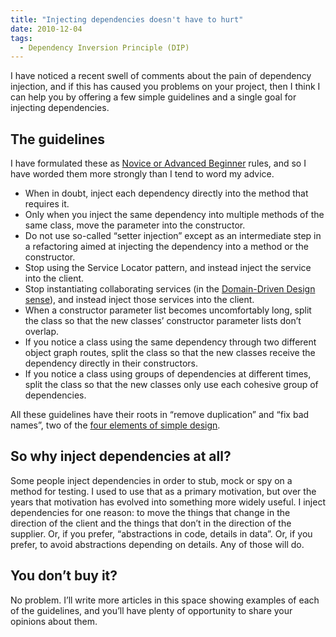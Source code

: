 ```yaml
---
title: "Injecting dependencies doesn't have to hurt"
date: 2010-12-04
tags:
  - Dependency Inversion Principle (DIP)
---
```

I have noticed a recent swell of comments about the pain of dependency injection, and if this has caused you problems on your project, then I think I can help you by offering a few simple guidelines and a single goal for injecting dependencies.

<h2>The guidelines</h2>

<p>I have formulated these as <a href="https://bit.ly/sYj5Y" target="_blank">Novice or Advanced Beginner</a> rules, and so I have worded them more strongly than I tend to word my advice.</p>

<ul><li>When in doubt, inject each dependency directly into the method that requires it.</li>
<li>Only when you inject the same dependency into multiple methods of the same class, move the parameter into the constructor.</li>
<li>Do not use so-called &#8220;setter injection&#8221; except as an intermediate step in a refactoring aimed at injecting the dependency into a method or the constructor.</li>
<li>Stop using the Service Locator pattern, and instead inject the service into the client.</li>
<li>Stop instantiating collaborating services (in the <a href="https://bit.ly/gyLuWK" target="_blank">Domain-Driven Design sense</a>), and instead inject those services into the client.</li>
<li>When a constructor parameter list becomes uncomfortably long, split the class so that the new classes&#8217; constructor parameter lists don&#8217;t overlap.</li>
<li>If you notice a class using the same dependency through two different object graph routes, split the class so that the new classes receive the dependency directly in their constructors.</li>
<li>If you notice a class using groups of dependencies at different times, split the class so that the new classes only use each cohesive group of dependencies.</li>
</ul><p>All these guidelines have their roots in &#8220;remove duplication&#8221; and &#8220;fix bad names&#8221;, two of the <a href="https://bit.ly/g9P6Jw" target="_blank">four elements of simple design</a>.</p>

<h2>So why inject dependencies at all?</h2>

<p>Some people inject dependencies in order to stub, mock or spy on a method for testing. I used to use that as a primary motivation, but over the years that motivation has evolved into something more widely useful. I inject dependencies for one reason: to move the things that change in the direction of the client and the things that don&#8217;t in the direction of the supplier. Or, if you prefer, &#8220;abstractions in code, details in data&#8221;. Or, if you prefer, to avoid abstractions depending on details. Any of those will do.</p>

<h2>You don&#8217;t buy it?</h2>

<p>No problem. I&#8217;ll write more articles in this space showing examples of each of the guidelines, and you&#8217;ll have plenty of opportunity to share your opinions about them.</p>
